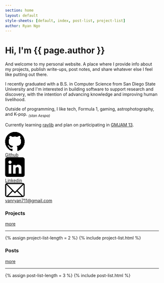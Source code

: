 ```yaml
---
section: home
layout: default 
style-sheets: [default, index, post-list, project-list]
author: Ryan Ngo
---
```


<h1 id="home-title">Hi, I'm <span>{{ page.author }}</span></h1>

And welcome to my personal website. A place where I provide info about my
projects, publish write-ups, post notes, and share whatever else I feel
like putting out there.


I recently graduated with a B.S. in Computer Science from San Diego State 
University and I'm interested in building software to support research 
and discovery, with the intention of advancing knowledge and improving
human livelihood.

Outside of programming, I like tech, Formula 1, gaming, astrophotography,
and K-pop. <sub><i>(stan Aespa)</i></sub>

Currently learning 
<a href="https://www.raylib.com/" target="_blank">raylib</a>
and plan on participating in
<a href="https://itch.io/jam/gbjam-13" target="_blank">GMJAM 13</a>.


<div id="home-social-links">
    <a class="social-button" href="{{ site.github }}" target="_blank">
        <img src="/assets/images/Github_Logo.png" alt="Github">
        <div>Github</div>
    </a>
    <a class="social-button" href="{{ site.linkedin }}" target="_blank">
        <img src="/assets/images/LinkedIn_Logo.png" alt="Github">
        <div>Linkedin</div>
    </a>
    <a class="social-button" href="mailto:{{ site.email}}" target="_blank">
        <img src="/assets/images/Mail_Logo.png" alt="Github">
        <div>vanryan711@gmail.com</div>
    </a>
</div>


<div class="list-heading">
    <h3>Projects</h3>
    <a href="{{ site.docs[1].url }}">more</a>
</div>
<hr>
{% assign project-list-length = 2 %}
{% include project-list.html %}


<div class="list-heading">
    <h3>Posts</h3>
    <a href="{{ site.docs[2].url }}">more</a>
</div>
<hr>
{% assign post-list-length = 3 %}
{% include post-list.html %}

